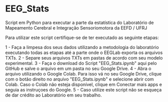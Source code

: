 # EEG_Stats
Script em Python para executar a parte da estatística do Laboratório de Mapeamento Cerebral e Integração Sensoriomotora da EEFD / UFRJ

Para utilizar este script certifique-se de ter executado as seguinte etapas:

1 - Faça a limpesa dos seus dados utilizando a metodologia do laboratório executando todas as etapas até a parte onde o EEGLab exporta os arquivos TXTs.
2 - Separe seus arquivos TXTs em pastas de acordo com seu modelo experimental.
3 - Faça o download do Script "EEG_Stats.ipynb" aqui pelo GitHub e salve o arquivo em um pasta no seu Google Drive.
4 - Abra o arquivo utilizando o Google Colab. Para isso vá no seu Google Drive, clique com o botão direito no arquivo "EEG_Stats.ipynb" e selecione abrir com Colab. Caso o Colab não esteja disponível, clique em Conectar mais apps e seguia as instruçoes do Google.
5 - Caso utilize este script não se esqueça de dar crédito ao Laboratório em seu trabalho.
